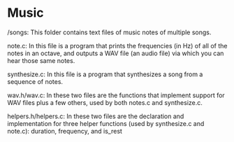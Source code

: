 # Music

/songs: This folder contains text files of music notes of multiple songs.

note.c: In this file is a program that prints the frequencies (in Hz) of all of the notes in an octave, and outputs a WAV file (an audio file) via which you can hear those same notes.

synthesize.c: In this file is a program that synthesizes a song from a sequence of notes.

wav.h/wav.c: In these two files are the functions that implement support for WAV files plus a few others, used by both notes.c and synthesize.c.

helpers.h/helpers.c: In these two files are the declaration and implementation for three helper functions (used by synthesize.c and note.c): duration, frequency, and is_rest

